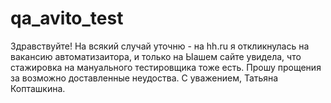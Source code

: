 # qa_avito_test
Здравствуйте!
На всякий случай уточню - на hh.ru я откликнулась на вакансию автоматизаитора, и только на Ыашем сайте увидела, что стажировка на мануального тестировщика тоже есть. Прошу прощения за возможно доставленные неудоства.
С уважением, Татьяна Копташкина.
